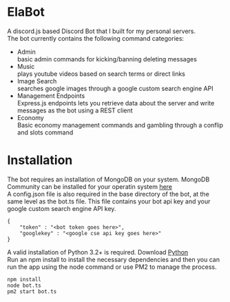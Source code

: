# ElaBot
A discord.js based Discord Bot that I built for my personal servers.  
The bot currently contains the following command categories:
- Admin  
basic admin commands for kicking/banning deleting messages  
- Music  
plays youtube videos based on search terms or direct links  
- Image Search  
searches google images through a google custom search engine API
- Management Endpoints  
Express.js endpoints lets you retrieve data about the server and write messages as the bot using a REST client
- Economy  
Basic economy management commands and gambling through a conflip and slots command

# Installation
The bot requires an installation of MongoDB on your system. MongoDB Community can be installed for your operatin system [here](https://www.mongodb.com/try/download/community)  
A config.json file is also required in the base directory of the bot, at the same level as the bot.ts file. This file contains your bot api key and your google custom search engine API key.  

    {
        "token" : "<bot token goes here>",
        "googlekey" : "<google cse api key goes here>"
    }  
    
A valid installation of Python 3.2+ is required. Download [Python](https://www.python.org/)  
Run an npm install to install the necessary dependencies and then you can run the app using the node command or use PM2 to manage the process.  

    npm install  
    node bot.ts
    pm2 start bot.ts

